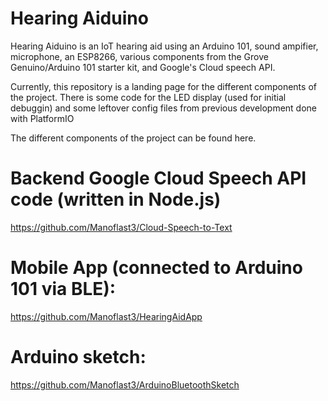 # Hearing Aiduino
Hearing Aiduino is an IoT hearing aid using an Arduino 101, sound ampifier, microphone, an ESP8266, various components from the Grove Genuino/Arduino 101 starter kit, and Google's Cloud speech API. 


Currently, this repository is a landing page for the different components of the project. There is some code for the LED display (used for initial debuggin) and some leftover config files from previous development done with PlatformIO

The different components of the project can be found here. 

# Backend Google Cloud Speech API code (written in Node.js) 
https://github.com/Manoflast3/Cloud-Speech-to-Text

# Mobile App (connected to Arduino 101 via BLE): 
https://github.com/Manoflast3/HearingAidApp

# Arduino sketch: 
https://github.com/Manoflast3/ArduinoBluetoothSketch
